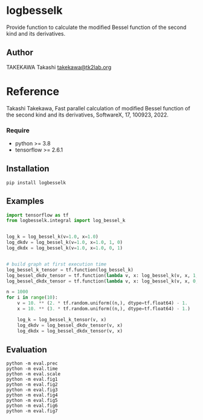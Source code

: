 # logbesselk
Provide function to calculate the modified Bessel function of the second kind
and its derivatives.


## Author
TAKEKAWA Takashi <takekawa@tk2lab.org>


# Reference
Takashi Takekawa, Fast parallel calculation of modified Bessel function
of the second kind and its derivatives, SoftwareX, 17, 100923, 2022.


### Require
- python >= 3.8
- tensorflow >= 2.6.1


## Installation
```shell
pip install logbesselk
```


## Examples
```python
import tensorflow as tf
from logbesselk.integral import log_bessel_k


log_k = log_bessel_k(v=1.0, x=1.0)
log_dkdv = log_bessel_k(v=1.0, x=1.0, 1, 0)
log_dkdx = log_bessel_k(v=1.0, x=1.0, 0, 1)


# build graph at first execution time
log_bessel_k_tensor = tf.function(log_bessel_k)
log_bessel_dkdv_tensor = tf.function(lambda v, x: log_bessel_k(v, x, 1, 0))
log_bessel_dkdx_tensor = tf.function(lambda v, x: log_bessel_k(v, x, 0, 1))

n = 1000
for i in range(10):
    v = 10. ** (2. * tf.random.uniform((n,), dtype=tf.float64) - 1.
    x = 10. ** (3. * tf.random.uniform((n,), dtype=tf.float64) - 1.)

    log_k = log_bessel_k_tensor(v, x)
    log_dkdv = log_bessel_dkdv_tensor(v, x)
    log_dkdx = log_bessel_dkdx_tensor(v, x)
```


## Evaluation
```shell
python -m eval.prec
python -m eval.time
python -m eval.scale
python -m eval.fig1
python -m eval.fig2
python -m eval.fig3
python -m eval.fig4
python -m eval.fig5
python -m eval.fig6
python -m eval.fig7
```
